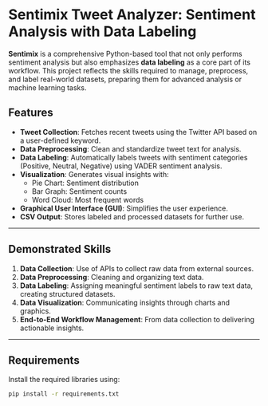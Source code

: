 # Sentimix Tweet Analyzer: Sentiment Analysis with Data Labeling

**Sentimix** is a comprehensive Python-based tool that not only performs sentiment analysis but also emphasizes **data labeling** as a core part of its workflow. This project reflects the skills required to manage, preprocess, and label real-world datasets, preparing them for advanced analysis or machine learning tasks.

## Features
- **Tweet Collection**: Fetches recent tweets using the Twitter API based on a user-defined keyword.
- **Data Preprocessing**: Clean and standardize tweet text for analysis.
- **Data Labeling**: Automatically labels tweets with sentiment categories (Positive, Neutral, Negative) using VADER sentiment analysis.
- **Visualization**: Generates visual insights with:
  - Pie Chart: Sentiment distribution
  - Bar Graph: Sentiment counts
  - Word Cloud: Most frequent words
- **Graphical User Interface (GUI)**: Simplifies the user experience.
- **CSV Output**: Stores labeled and processed datasets for further use.

---

## Demonstrated Skills
1. **Data Collection**: Use of APIs to collect raw data from external sources.
2. **Data Preprocessing**: Cleaning and organizing text data.
3. **Data Labeling**: Assigning meaningful sentiment labels to raw text data, creating structured datasets.
4. **Data Visualization**: Communicating insights through charts and graphics.
5. **End-to-End Workflow Management**: From data collection to delivering actionable insights.

---

## Requirements
Install the required libraries using:
```bash
pip install -r requirements.txt
